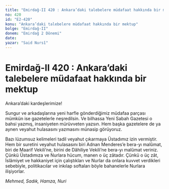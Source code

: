 ```yaml
---
title: "Emirdağ-II 420 : Ankara’daki talebelere müdafaat hakkında bir mektup"
no: 420
id: "E2-420"
konu: "Ankara’daki talebelere müdafaat hakkında bir mektup"
bolge: "Emirdağ-II"
donem: "Emirdağ 2 Dönemi"
date: 
yazar: "Said Nursî"
---
```


# Emirdağ-II 420 : Ankara’daki talebelere müdafaat hakkında bir mektup

Ankara’daki kardeşlerimize!

Sungur ve arkadaşlarına yeni harfle gönderdiğimiz müdafaa parçası mümkün ise gazetelerle neşredilsin. Ve bilhassa Yeni Sabah Gazetesi o bahsi yazmış, insaniyeten mürüvveten yazsın. Hem başka gazetelere de ya aynen veyahut hulasasını yazmasını münasip görüyoruz.

Bazı lüzumsuz kelimeleri tadil veyahut çıkarmaya Üstadımız izin vermiştir. Hem bir suretini veyahut hulasasını biri Adnan Menderes’e bera-yı malûmat, biri de Maarif Vekili’ne, birini de Dâhiliye Vekili’ne bera-yı malûmat veriniz. Çünkü Üstadımıza ve Nurlara hücum, manen o üç zâtadır. Çünkü o üç zât, İslâmiyet ve hakkaniyet için çalıştıkları ve Nurlar da onlara kuvvet verdikleri sebebiyle, politikacılar ve inkılap softaları böyle bahanelerle Nurlara ilişiyorlar.

*Mehmed, Sadık, Hamza, Nuri*
